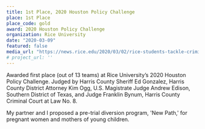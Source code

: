 ```yaml
---
title: 1st Place, 2020 Houston Policy Challenge
place: 1st Place
place_code: gold
award: 2020 Houston Policy Challenge
organization: Rice University
date: "2020-03-09"
featured: false
media_url: "https://news.rice.edu/2020/03/02/rice-students-tackle-criminal-justice-reform-at-houston-policy-challenge/"
# project_url: ''
---
```


Awarded first place (out of 13 teams) at Rice University’s 2020 Houston Policy Challenge. Judged by Harris County Sheriff Ed Gonzalez, Harris County District Attorney Kim Ogg, U.S. Magistrate Judge Andrew Edison, Southern District of Texas, and Judge Franklin Bynum, Harris County Criminal Court at Law No. 8.

My partner and I proposed a pre-trial diversion program, 'New Path,' for pregnant women and mothers of young children.
